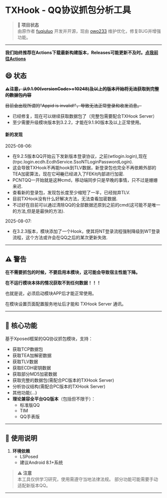 # **TXHook - QQ协议抓包分析工具**
 
> **📌 项目状态**  
> 由原作者 [fuqiuluo](https://github.com/fuqiuluo)  开发并开源，现由 [owo233](https://github.com/callng)  维护优化，修复BUG并增强功能。
 
---

**我们始终推荐在Actions下载最新构建版本，Releases可能更新不及时。[点我前往Actions](https://github.com/callng/QQHook/actions/workflows/build_ci.yml)**

## 😄 状态

**⚠️~~注意，从9.1.90(versionCode>=10248)及以上的版本开始将无法获取到完整的数据包内容~~**

~~目前会出现所谓的"Appid is invalid!"，导致无法正常登录和收发消息。~~

- 已经修复，现在可以继续获取数据包了（完整包需要配合TXHook Server）
- 至少需要升级模块版本到3.2.2，才能在9.1.90版本及以上正常使用。

#### 新的发现

2025-08-06:

* 在9.2.5版本QQ开始云下发新版本登录协议，之前(wtlogin.login),现在(trpc.login.ecdh.EcdhService.SsoNTLoginPasswordLogin).
* 这会导致TXHook不再能hook到TLV数据，新登录包也完全不再依赖外部的TEA加密算法，现在它~~可能~~已经进入了FEKit内部进行加密.
* PCNTQQ一开始就是这种cmd，移动端同步只是早晚的事情，只不过是姗姗来迟.
* 查看新的登录包，发现包长度至少缩短了一半，已经抛弃TLV.
* 目前TXHook没有什么好解决方法，无法查看加密数据.
* 不过好在目前可以通过清除QQ的全部数据还原到之前的cmd(这可能不是唯一的方法,但是是最快的方法).

2025-08-07:

* 在3.2.3版本，模块添加了一个Hook，使其将NT登录流程强制降级到WT登录流程，这个方法或许会在QQ之后的某次更新失效.
---

## ⚠️ 警告

**在不需要抓包的时候，不要启用本模块，这可能会导致宿主性能下降。**

**在不运行模块本体的情况获取不到任何数据！！！**

也就是说，必须启动模块APP后才能正常使用。

在模块设置页面配置服务地址后才能和 TXHook Server 通讯。

---

## **🔧 核心功能**  
基于Xposed框架的QQ协议抓包模块，支持：  
- 获取TCP数据包
- 获取TEA加解密数据
- 获取TLV数据
- 获取ECDH密钥数据
- 获取部分MD5加密数据
- 获取完整的数据包(需配合PC版本的TXHook Server)
- 分析协议结构(需配合PC版本的TXHook Server)
- 其他功能(...)
- **理论兼容全平台QQ版本**（包括但不限于）：  
  - 标准版QQ  
  - TIM
  - QQ手表版

---
 
## **🚀 使用说明**  
1. **环境依赖**  
   - LSPosed
   - 建议Android 8.1+系统

> **⚠️ 注意**  
> 本工具仅供学习研究，使用需遵守当地法律法规。
> 部分功能可能需要手动适配新版本QQ。
 
--- 
